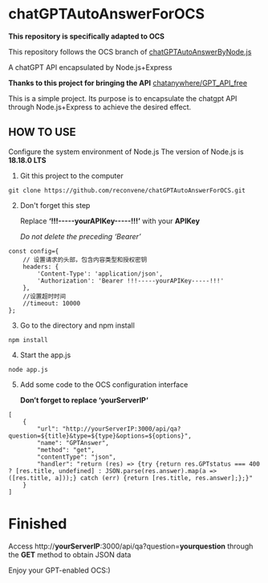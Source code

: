 # chatGPTAutoAnswerForOCS

**This repository is specifically adapted to OCS**

This repository follows the OCS branch of [chatGPTAutoAnswerByNode.js](https://github.com/reconvene/chatGPTAutoAnswerByNode.js/tree/OCS)

A chatGPT API encapsulated by Node.js+Express

**Thanks to this project for bringing the API**  [chatanywhere/GPT_API_free](https://github.com/chatanywhere/GPT_API_free) 

This is a simple project. Its purpose is to encapsulate the chatgpt API through Node.js+Express to achieve the desired effect.

HOW TO USE
---

Configure the system environment of Node.js
The version of Node.js is **18.18.0 LTS**

1.  Git this project to the computer
```
git clone https://github.com/reconvene/chatGPTAutoAnswerForOCS.git
```

2.  Don't forget this step

    Replace **‘!!!-----yourAPIKey-----!!!’** with your **APIKey**
   
    *Do not delete the preceding ‘Bearer’*
```
const config={
	// 设置请求的头部，包含内容类型和授权密钥
	headers: {
		'Content-Type': 'application/json',
		'Authorization': 'Bearer !!!-----yourAPIKey-----!!!'
	},
	//设置超时时间
	//timeout: 10000
};
```

3. Go to the directory and npm install
```
npm install
```

4. Start the app.js
```
node app.js
```

5. Add some code to the OCS configuration interface
   
   **Don’t forget to replace ‘yourServerIP‘**
```
[
    {
        "url": "http://yourServerIP:3000/api/qa?question=${title}&type=${type}&options=${options}",
        "name": "GPTAnswer",
        "method": "get",
        "contentType": "json",
        "handler": "return (res) => {try {return res.GPTstatus === 400 ? [res.title, undefined] : JSON.parse(res.answer).map(a => ([res.title, a]));} catch (err) {return [res.title, res.answer];};}"
    }
]
```
# Finished
Access http://**yourServerIP**:3000/api/qa?question=**yourquestion** through the **GET** method to obtain JSON data

Enjoy your GPT-enabled OCS:)

